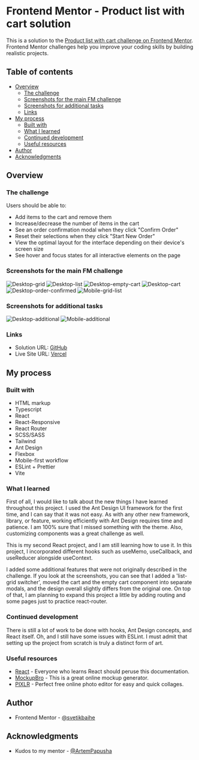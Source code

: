 # Frontend Mentor - Product list with cart solution

This is a solution to the
[Product list with cart challenge on Frontend Mentor](https://www.frontendmentor.io/challenges/product-list-with-cart-5MmqLVAp_d).
Frontend Mentor challenges help you improve your coding skills by building
realistic projects.

## Table of contents

- [Overview](#overview)
  - [The challenge](#the-challenge)
  - [Screenshots for the main FM challenge](#screenshots-for-the-main-fm-challenge)
  - [Screenshots for additional tasks](#screenshots-for-additional-tasks)
  - [Links](#links)
- [My process](#my-process)
  - [Built with](#built-with)
  - [What I learned](#what-i-learned)
  - [Continued development](#continued-development)
  - [Useful resources](#useful-resources)
- [Author](#author)
- [Acknowledgments](#acknowledgments)

## Overview

### The challenge

Users should be able to:

- Add items to the cart and remove them
- Increase/decrease the number of items in the cart
- See an order confirmation modal when they click "Confirm Order"
- Reset their selections when they click "Start New Order"
- View the optimal layout for the interface depending on their device's screen
  size
- See hover and focus states for all interactive elements on the page

### Screenshots for the main FM challenge

![Desktop-grid](public/images/screenshots/desktop_grid.png)
![Desktop-list](public/images/screenshots/desktop_list.png)
![Desktop-empty-cart](public/images/screenshots/desktop_empty-cart.png)
![Desktop-cart](public/images/screenshots/desktop_cart.png)
![Desktop-order-confirmed](public/images/screenshots/desktop_order-confirmed.png)
![Mobile-grid-list](public/images/screenshots/mobile_grid-list.png)

### Screenshots for additional tasks

![Desktop-additional](public/images/screenshots/desktop_additional.png)
![Mobile-additional](public/images/screenshots/mobile_additional.png)

### Links

- Solution URL:
  [GitHub](https://github.com/svetikbaihe/product-list-with-cart.git)
- Live Site URL: [Vercel](https://product-list-with-cart-azure.vercel.app/)

## My process

### Built with

- HTML markup
- Typescript
- React
- React-Responsive
- React Router
- SCSS/SASS
- Tailwind
- Ant Design
- Flexbox
- Mobile-first workflow
- ESLint + Prettier
- Vite

### What I learned

First of all, I would like to talk about the new things I have learned
throughout this project. I used the Ant Design UI framework for the first time,
and I can say that it was not easy. As with any other new framework, library, or
feature, working efficiently with Ant Design requires time and patience. I am
100% sure that I missed something with the theme. Also, customizing components
was a great challenge as well.

This is my second React project, and I am still learning how to use it. In this
project, I incorporated different hooks such as useMemo, useCallback, and
useReducer alongside useContext.

I added some additional features that were not originally described in the
challenge. If you look at the screenshots, you can see that I added a 'list-grid
switcher', moved the cart and the empty cart component into separate modals, and
the design overall slightly differs from the original one. On top of that, I am
planning to expand this project a little by adding routing and some pages just
to practice react-router.

### Continued development

There is still a lot of work to be done with hooks, Ant Design concepts, and
React itself. Oh, and I still have some issues with ESLint. I must admit that
setting up the project from scratch is truly a distinct form of art.

### Useful resources

- [React](https://react.dev/) - Everyone who learns React should peruse this
  documentation.
- [MockupBro](https://mockupbro.com/) - This is a great online mockup generator.
- [PIXLR](https://pixlr.com/) - Perfect free online photo editor for easy and
  quick collages.

## Author

- Frontend Mentor -
  [@svetikbaihe](https://www.frontendmentor.io/profile/svetikbaihe)

## Acknowledgments

- Kudos to my mentor - [@ArtemPapusha](https://github.com/ArtemPapusha)
